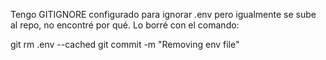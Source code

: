 Tengo GITIGNORE configurado para ignorar .env pero igualmente se sube al repo, no encontré por qué. Lo borré con el comando: 

git rm .env --cached
git commit -m "Removing env file"